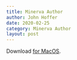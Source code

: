 ```yaml
---
title: Minerva Author
author: John Hoffer
date: 2020-02-25
category: Minerva Author
layout: post
---
```


Download [for MacOS](https://minerva-author-test.s3.us-east-2.amazonaws.com/macos_minerva_author_v1_0_0.zip).
